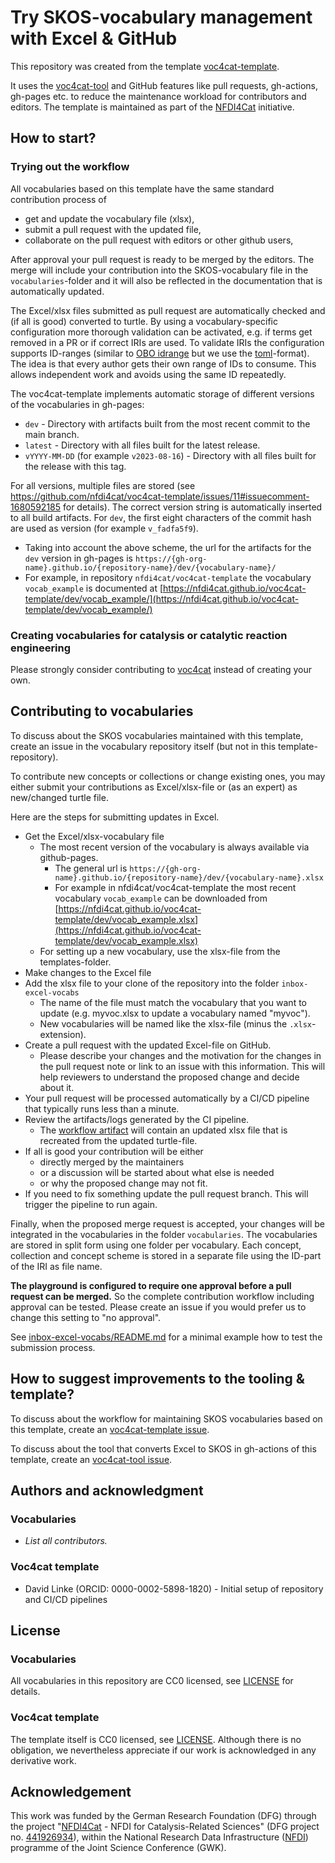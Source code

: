# Try SKOS-vocabulary management with Excel & GitHub

This repository was created from the template [voc4cat-template](https://github.com/nfdi4cat/voc4cat-template).

It uses the [voc4cat-tool](https://github.com/nfdi4cat/voc4cat-tool) and GitHub features like pull requests, gh-actions, gh-pages etc. to reduce the maintenance workload for contributors and editors.
The template is maintained as part of the [NFDI4Cat](http://www.nfdi4cat.org) initiative.

## How to start?

### Trying out the workflow

All vocabularies based on this template have the same standard contribution process of

- get and update the vocabulary file (xlsx),
- submit a pull request with the updated file,
- collaborate on the pull request with editors or other github users,

After approval your pull request is ready to be merged by the editors. The merge will include your contribution into the SKOS-vocabulary file in the `vocabularies`-folder and it will also be reflected in the documentation that is automatically updated.

The Excel/xlsx files submitted as pull request are automatically checked and (if all is good) converted to turtle.
By using a vocabulary-specific configuration more thorough validation can be activated,
e.g. if terms get removed in a PR or if correct IRIs are used.
To validate IRIs the configuration supports ID-ranges (similar to [OBO idrange](https://oboacademy.github.io/obook/howto/idrange/) but we use the [toml](https://toml.io/)-format).
The idea is that every author gets their own range of IDs to consume.
This allows independent work and avoids using the same ID repeatedly.

The voc4cat-template implements automatic storage of different versions of the vocabularies in gh-pages:

 - `dev` - Directory with artifacts built from the most recent commit to the main branch.
 - `latest` - Directory with all files built for the latest release.
 - `vYYYY-MM-DD` (for example `v2023-08-16`) - Directory with all files built for the release with this tag.

For all versions, multiple files are stored (see https://github.com/nfdi4cat/voc4cat-template/issues/11#issuecomment-1680592185 for details). The correct version string is automatically inserted to all build artifacts. For `dev`, the first eight characters of the commit hash are used as version (for example `v_fadfa5f9`).

- Taking into account the above scheme, the url for the artifacts for the `dev` version in gh-pages is `https://{gh-org-name}.github.io/{repository-name}/dev/{vocabulary-name}/`
- For example, in repository `nfdi4cat/voc4cat-template` the vocabulary `vocab_example` is documented at [https://nfdi4cat.github.io/voc4cat-template/dev/vocab_example/](https://nfdi4cat.github.io/voc4cat-template/dev/vocab_example/)

### Creating vocabularies for catalysis or catalytic reaction engineering

Please strongly consider contributing to [voc4cat](https://github.com/nfdi4cat/voc4cat) instead of creating your own.

## Contributing to vocabularies

To discuss about the SKOS vocabularies maintained with this template, create an issue in the vocabulary repository itself (but not in this template-repository).

To contribute new concepts or collections or change existing ones, you may either submit your contributions as Excel/xlsx-file or (as an expert) as new/changed turtle file.

Here are the steps for submitting updates in Excel.

- Get the Excel/xlsx-vocabulary file
  - The most recent version of the vocabulary is always available via github-pages.
    - The general url is `https://{gh-org-name}.github.io/{repository-name}/dev/{vocabulary-name}.xlsx`
    - For example in nfdi4cat/voc4cat-template the most recent vocabulary `vocab_example` can be downloaded from [https://nfdi4cat.github.io/voc4cat-template/dev/vocab_example.xlsx](https://nfdi4cat.github.io/voc4cat-template/dev/vocab_example.xlsx)
  - For setting up a new vocabulary, use the xlsx-file from the templates-folder.
- Make changes to the Excel file
- Add the xlsx file to your clone of the repository into the folder `inbox-excel-vocabs`
  - The name of the file must match the vocabulary that you want to update (e.g. myvoc.xlsx to update a vocabulary named "myvoc").
  - New vocabularies will be named like the xlsx-file (minus the `.xlsx`-extension).
- Create a pull request with the updated Excel-file on GitHub.
  - Please describe your changes and the motivation for the changes in the pull request note or link to an issue with this information. This will help reviewers to understand the proposed change and decide about it.
- Your pull request will be processed automatically by a CI/CD pipeline that typically runs less than a minute.
- Review the artifacts/logs generated by the CI pipeline.
  - The [workflow artifact](https://docs.github.com/en/actions/managing-workflow-runs/downloading-workflow-artifacts) will contain an updated xlsx file that is recreated from the updated turtle-file.
- If all is good your contribution will be either
  - directly merged by the maintainers
  - or a discussion will be started about what else is needed
  - or why the proposed change may not fit.
- If you need to fix something update the pull request branch. This will trigger the pipeline to run again.

Finally, when the proposed merge request is accepted, your changes will be integrated in the vocabularies in the folder `vocabularies`. The vocabularies are stored in split form using one folder per vocabulary. Each concept, collection and concept scheme is stored in a separate file using the ID-part of the IRI as file name.

**The playground is configured to require one approval before a pull request can be merged.** So the complete contribution workflow including approval can be tested. Please create an issue if you would prefer us to change this setting to "no approval".

See [inbox-excel-vocabs/README.md](inbox-excel-vocabs/README.md) for a minimal example how to test the submission process.

## How to suggest improvements to the tooling & template?

To discuss about the workflow for maintaining SKOS vocabularies based on this template, create an [voc4cat-template issue](https://github.com/nfdi4cat/voc4cat-template/issues).

To discuss about the tool that converts Excel to SKOS in gh-actions of this template, create an [voc4cat-tool issue](https://github.com/nfdi4cat/voc4cat-tool/issues).


## Authors and acknowledgment

### Vocabularies

- *List all contributors.*

### Voc4cat template

- David Linke (ORCID: 0000-0002-5898-1820) - Initial setup of repository and CI/CD pipelines

## License

### Vocabularies

All vocabularies in this repository are CC0 licensed, see [LICENSE](LICENSE) for details.

### Voc4cat template

The template itself is CC0 licensed, see [LICENSE](LICENSE). Although there is no obligation, we nevertheless appreciate if our work is acknowledged in any derivative work.

## Acknowledgement

This work was funded by the German Research Foundation (DFG) through the project "[NFDI4Cat](https://www.nfdi4cat.org) - NFDI for Catalysis-Related Sciences" (DFG project no. [441926934](https://gepris.dfg.de/gepris/projekt/441926934)), within the National Research Data Infrastructure ([NFDI](https://www.nfdi.de)) programme of the Joint Science Conference (GWK).
